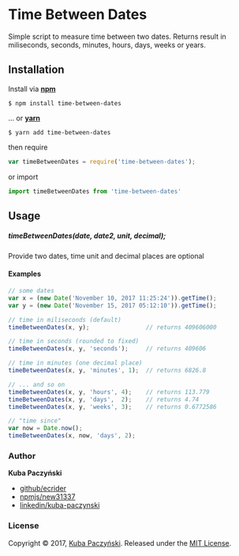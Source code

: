 # Time Between Dates

Simple script to measure time between two dates. Returns result in miliseconds, seconds, minutes, hours, days, weeks or years.

## Installation

 Install via **[npm](https://www.npmjs.com/package/time-between-dates)**
```shell
$ npm install time-between-dates
```

... or **[yarn](https://yarnpkg.com/en/package/time-between-dates)**
```shell
$ yarn add time-between-dates
```

then require

```js
var timeBetweenDates = require('time-between-dates');
```

or import

```js
import timeBetweenDates from 'time-between-dates'
```
## Usage

##### timeBetweenDates(date, date2, unit, decimal);
Provide two dates, time unit and decimal places are optional

#### Examples

```js
// some dates
var x = (new Date('November 10, 2017 11:25:24')).getTime();
var y = (new Date('November 15, 2017 05:12:10')).getTime();

// time in miliseconds (default)
timeBetweenDates(x, y);                // returns 409606000

// time in seconds (rounded to fixed)
timeBetweenDates(x, y, 'seconds');     // returns 409606

// time in minutes (one decimal place)
timeBetweenDates(x, y, 'minutes', 1);  // returns 6826.8

// ... and so on
timeBetweenDates(x, y, 'hours', 4);    // returns 113.779
timeBetweenDates(x, y, 'days',  2);    // returns 4.74
timeBetweenDates(x, y, 'weeks', 3);    // returns 0.6772586

// "time since"
var now = Date.now();
timeBetweenDates(x, now, 'days', 2);
```

### Author

**Kuba Paczyński**
* [github/ecrider](https://github.com/ecrider)
* [npmjs/new31337](https://www.npmjs.com/~new31337)
* [linkedin/kuba-paczynski](https://www.linkedin.com/in/kuba-paczynski/)


### License

Copyright © 2017, [Kuba Paczyński](https://github.com/ecrider).
Released under the [MIT License](LICENSE).
